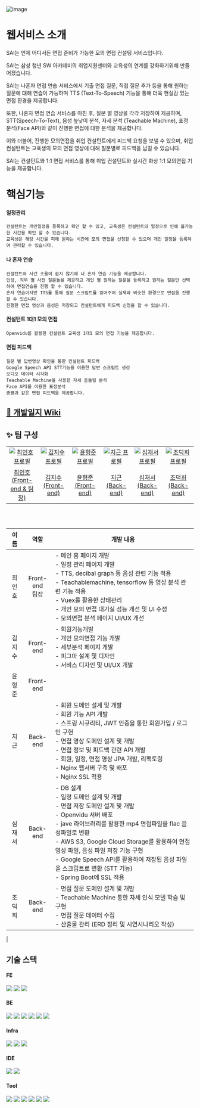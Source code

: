 ![image](/uploads/a96fc83be7c9523e23cadea4af27d9d4/image.png)

# 웹서비스 소개

SAI는 언제 어디서든 면접 준비가 가능한 모의 면접 컨설팅 서비스입니다.

SAI는 삼성 청년 SW 아카데미의 취업지원센터와 교육생의 연계를 강화하기위해 만들어졌습니다.

SAI는 나혼자 면접 연습 서비스에서 기출 면접 질문, 직접 질문 추가 등을 통해 원하는 질문에 대해 연습이 가능하며 TTS (Text-To-Speech) 기능을 통해 더욱 현실감 있는 면접 환경을 제공합니다.

또한, 나혼자 면접 연습 서비스를 마친 후, 질문 별 영상을 각각 저장하여 제공하며, STT(Speech-To-Text), 음성 높낮이 분석, 자세 분석 (Teachable Machine), 표정 분석(Face API)와 같이 진행한 면접에 대한 분석을 제공합니다.

이와 더불어, 진행한 모의면접을 취업 컨설턴트에게 피드백 요청을 보낼 수 있으며, 취업 컨설턴트는 교육생의 모의 면접 영상에 대해 질문별로 피드백을 남길 수 있습니다.

SAI는 컨설턴트와 1:1 면접 서비스를 통해 취업 컨설턴트와 실시간 화상 1:1 모의면접 기능을 제공합니다.

# 핵심기능

#### 일정관리 
```
컨설턴트는 개인일정을 등록하고 확인 할 수 있고, 교육생은 컨설턴트의 일정으로 인해 불가능한 시간을 확인 할 수 있습니다.
교육생은 해당 시간을 피해 원하는 시간에 모의 면접을 신청할 수 있으며 개인 일정을 등록하여 관리할 수 있습니다.
```

#### 나 혼자 연습
```
컨설턴트와 시간 조율이 쉽지 않기에 나 혼자 연습 기능을 제공합니다.
인성, 직무 별 사전 질문들을 제공하고 개인 별 원하는 질문을 등록하고 원하는 질문만 선택하여 면접연습을 진행 할 수 있습니다. 
혼자 연습이지만 TTS를 통해 질문 스크립트를 읽어주어 실제와 비슷한 환경으로 면접을 진행할 수 있습니다. 
진행한 면접 영상과 음성은 저장되고 컨설턴트에게 피드백 신청을 할 수 있습니다.
```

#### 컨설턴트 1대1 모의 면접 
```
Openvidu를 활용한 컨설턴트 교육생 1대1 모의 면접 기능을 제공합니다.
```

#### 면접 피드백
```
질문 별 답변영상 확인을 통한 컨설턴트 피드백 
Google Speech API STT기능을 이용한 답변 스크립트 생성 
오디오 데이터 시각화
Teachable Machine을 사용한 자세 흔들림 분석 
Face API를 이용한 표정분석
총평과 같은 면접 피드백을 제공합니다.
```


## [📃 개발일지 Wiki](https://lab.ssafy.com/s07-webmobile2-sub2/S07P12C206/-/wikis/home)

## :sparkles: 팀 구성 

<table>
  <tr>
    <td align="center" width="150px">
      <a href="https://github.com/cih831" target="_blank">
        <img src="/uploads/f50ed29f5e5cb395e08f9aaf1ab1ddd0/image.png" alt="최인호 프로필" />
      </a>
    </td>
    <td align="center" width="150px">
      <a href="#" target="_blank">
        <img src="/uploads/30eb7d89542ecece03f421638327e35a/image.png" alt="김지수 프로필" />
      </a>
    </td>
    <td align="center" width="150px">
      <a href="#" target="_blank">
        <img src="/uploads/fd220bd593e4692498289ba0cd328050/image.png" alt="윤형준 프로필" />
      </a>
    </td>
    <td align="center" width="150px">
      <a href="https://github.com/jg6735" target="_blank">
        <img src="/uploads/7814fe722369bce8eeb7484103c5e4f8/image.png" alt="지근 프로필" />
      </a>
    </td>
    <td align="center" width="150px">
      <a href="https://github.com/simjaeseo" target="_blank">
        <img src="/uploads/754059cebbec97d3f7228f521ad9f9d0/image.png" alt="심재서 프로필" />
      </a>
    </td>
    <td align="center" width="150px">
      <a href="https://github.com/Givem2thekey" target="_blank">
        <img src="/uploads/044cc950ab727ae05ca3b21972ea360b/image.png" alt="조덕희 프로필" />
      </a>
    </td>
  </tr>
  <tr>
    <td align="center">
      <a href="https://github.com/cih831" target="_blank">
        최인호<br />(Front-end & 팀장)
      </a>
    </td>
    <td align="center">
      <a href="#" target="_blank">
        김지수<br />(Front-end)
      </a>
    </td>
    <td align="center">
      <a href="#" target="_blank">
        윤형준<br />(Front-end)
      </a>
    </td>
    <td align="center">
      <a href="https://github.com/jg6735" target="_blank">
        지근<br />(Back-end)
      </a>
    </td>
    <td align="center">
      <a href="https://github.com/simjaeseo" target="_blank">
        심재서<br />(Back-end)
      </a>
    </td>
    <td align="center">
      <a href="https://github.com/Givem2thekey">
        조덕희<br />(Back-end)
      </a>
    </td>
  </tr>
</table>

<br />

<br />

|  이름  |        역할        | <div align="center">개발 내용</div>                                                                                                                                                                                                                                                                                                                                                                                                                                                                                                                                                                                                                                                                                                                                                                                                                                                                                                                                                                                                                                                      |
| :----: | :----------------: | :--------------------------------------------------------------------------------------------------------------------------------------------------------------------------------------------------------------------------------------------------------------------------------------------------------------------------------------------------------------------------------------------------------------------------------------------------------------------------------------------------------------------------------------------------------------------------------------------------------------------------------------------------------------------------------------------------------------------------------------------------------------------------------------------------------------------------------------------------------------------------------------------------------------------------------------------------------------------------------------------------------------------------------------------------------------------------------------- |
| 최인호 | Front-end<br />팀장 | - 메인 홈 페이지 개발<br /> - 일정 관리 페이지 개발<br /> - TTS, decibal graph 등 음성 관련 기능 적용<br /> - Teachablemachine, tensorflow 등 영상 분석 관련 기능 적용<br /> - Vuex를 활용한 상태관리<br /> - 개인 모의 면접 대기실 성능 개선 및 UI 수정<br /> - 모의면접 분석 페이지 UI/UX 개선                                                                                                                                                                                                                                                                                                                                                                                                                                                                                                                                                                                                                   |
| 김지수 |      Front-end      | - 회원기능개발<br />- 개인 모의면접 기능 개발 <br />- 세부분석 페이지 개발 <br />- 피그마 설계 및 디자인 <br />- 서비스 디자인 및 UI/UX 개발 |
| 윤형준 |      Front-end      |                                        |
| 지근 |     Back-end      | - 회원 도메인 설계 및 개발<br />- 회원 기능 API 개발<br />- 스프링 시큐리티, JWT 인증을 통한 회원가입 / 로그인 구현<br />- 면접 영상 도메인 설계 및 개발<br />- 면접 정보 및 피드백 관련 API 개발<br />- 회원, 일정, 면접 영상 JPA 개발, 리팩토링<br />- Nginx 웹서버 구축 및 배포<br />- Nginx SSL 적용 |
| 심재서 |     Back-end      | - DB 설계<br />- 일정 도메인 설계 및 개발<br />- 면접 저장 도메인 설계 및 개발<br />- Openvidu 서버 배포<br />- jave 라이브러리를 활용한 mp4 면접파일을 flac 음성파일로 변환<br />- AWS S3, Google Cloud Storage를 활용하여 면접 영상 파일, 음성 파일 저장 기능 구현<br />- Google Speech API를 활용하여 저장된 음성 파일을 스크립트로 변환 (STT 기능)<br />- Spring Boot에 SSL 적용                                                                                                                                                                                                                          |
| 조덕희 |     Back-end      | - 면접 질문 도메인 설계 및 개발<br />- Teachable Machine 통한 자세 인식 모델 학습 및 구현<br />- 면접 질문 데이터 수집<br />- 산출물 관리 (ERD 정리 및 시연시나리오 작성)
|


## 기술 스택
#### FE
<img src="https://img.shields.io/badge/html5-E34F26?style=for-the-badge&logo=html5&logoColor=white">
<img src="https://img.shields.io/badge/css-1572B6?style=for-the-badge&logo=css3&logoColor=white">
<img src="https://img.shields.io/badge/vue.js-4FC08D?style=for-the-badge&logo=vue.js&logoColor=white">
<br>

#### BE
<img src="https://img.shields.io/badge/java-007396?style=for-the-badge&logo=java&logoColor=white">
<img src="https://img.shields.io/badge/springboot-6DB33F?style=for-the-badge&logo=springboot&logoColor=white">
<img src="https://img.shields.io/badge/springsecurity-6DB33F?style=for-the-badge&logo=springsecurity&logoColor=white">
<img src="https://img.shields.io/badge/mysql-4479A1?style=for-the-badge&logo=mysql&logoColor=white">
<img src="https://img.shields.io/badge/Hibernate-59666C?style=for-the-badge&logo=Hibernate&logoColor=white">
<img src="https://img.shields.io/badge/jpa-6DB33F?style=for-the-badge&logo=jpa&logoColor=white">
<br>

#### Infra
<img src="https://img.shields.io/badge/Nginx-009639C?style=for-the-badge&logo=Nginx&logoColor=white">
<img src="https://img.shields.io/badge/Aws-569A31?style=for-the-badge&logo=amazons3&logoColor=white">
<img src="https://img.shields.io/badge/google-4285F4?style=for-the-badge&logo=googlecloud&logoColor=white">
<br>

#### IDE
<img src="https://img.shields.io/badge/VisualStudioCode-007ACC?style=for-the-badge&logo=VisualStudioCode&logoColor=white">
<img src="https://img.shields.io/badge/Inteelij-000000?style=for-the-badge&logo=Intellijidea&logoColor=white">
<br>

#### Tool
<img src="https://img.shields.io/badge/POSTMAN-FF6C37?style=for-the-badge&logo=Postman&logoColor=white">
<img src="https://img.shields.io/badge/Mattermost-0058CC?style=for-the-badge&logo=Mattermost&logoColor=white">
<img src="https://img.shields.io/badge/Jira-0052CC?style=for-the-badge&logo=JIRAsoftware&logoColor=white">
<img src="https://img.shields.io/badge/git-F05032?style=for-the-badge&logo=git&logoColor=white">
<img src="https://img.shields.io/badge/notion-000000?style=for-the-badge&logo=notion&logoColor=white">
<img src="https://img.shields.io/badge/figma-F24E1E?style=for-the-badge&logo=figma&logoColor=white">
<br>
